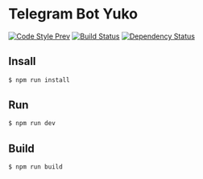 # Telegram Bot Yuko

[![Code Style Prev](https://img.shields.io/badge/code%20style-prev-32c8fc.svg)](https://github.com/preco21/eslint-config-prev)
[![Build Status](https://travis-ci.org/preco21/telegram-bot-yuko.svg?branch=master)](https://travis-ci.org/preco21/telegram-bot-yuko)
[![Dependency Status](https://dependencyci.com/github/preco21/telegram-bot-yuko/badge)](https://dependencyci.com/github/preco21/telegram-bot-yuko)

## Insall

```bash
$ npm run install
```

## Run

```bash
$ npm run dev
```

## Build

```bash
$ npm run build
```
